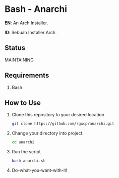 # Bash - Anarchi

**EN**: An Arch Installer.

**ID**: Sebuah Installer Arch.

## Status

MAINTAINING

## Requirements

1. Bash

## How to Use

1. Clone this repository to your desired location.
   ```bash
   git clone https://github.com/rgxcp/anarchi.git
   ```
2. Change your directory into project.
   ```bash
   cd anarchi
   ```
3. Run the script.
   ```bash
   bash anarchi.sh
   ```
4. Do-what-you-want-with-it!
